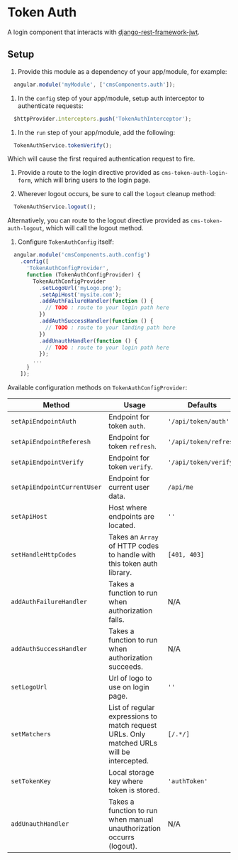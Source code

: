 # Token Auth
A login component that interacts with [django-rest-framework-jwt](https://github.com/GetBlimp/django-rest-framework-jwt).

## Setup
1. Provide this module as a dependency of your app/module, for example:
  ```js
    angular.module('myModule', ['cmsComponents.auth']);
  ```

1. In the `config` step of your app/module, setup auth interceptor to authenticate requests:
  ```js
    $httpProvider.interceptors.push('TokenAuthInterceptor');
  ```

1. In the `run` step of your app/module, add the following:
  ```js
    TokenAuthService.tokenVerify();
  ```
  Which will cause the first required authentication request to fire.

1. Provide a route to the login directive provided as `cms-token-auth-login-form`, which will bring users to the login page.

1. Wherever logout occurs, be sure to call the `logout` cleanup method:
  ```js
    TokenAuthService.logout();
  ```
  Alternatively, you can route to the logout directive provided as `cms-token-auth-logout`, which will call the logout method.

1. Configure `TokenAuthConfig` itself:
  ```js
    angular.module('cmsComponents.auth.config')
      .config([
        'TokenAuthConfigProvider',
        function (TokenAuthConfigProvider) {
          TokenAuthConfigProvider
            .setLogoUrl('myLogo.png');
            .setApiHost('mysite.com');
            .addAuthFailureHandler(function () {
              // TODO : route to your login path here
            })
            .addAuthSuccessHandler(function () {
              // TODO : route to your landing path here
            })
            .addUnauthHandler(function () {
              // TODO : route to your login path here
            });
          ...
        }
      ]);
  ```

  Available configuration methods on `TokenAuthConfigProvider`:

  | Method    | Usage    | Defaults    |
  | --------- | -------- | ----------- |
  | `setApiEndpointAuth` | Endpoint for token `auth`. | `'/api/token/auth'` |
  | `setApiEndpointReferesh` | Endpoint for token `refresh`. | `'/api/token/refresh` |
  | `setApiEndpointVerify` | Endpoint for token `verify`. | `'/api/token/verify'` |
  | `setApiEndpointCurrentUser` | Endpoint for current user data. | `/api/me` |
  | `setApiHost` | Host where endpoints are located. | `''` |
  | `setHandleHttpCodes` | Takes an `Array` of HTTP codes to handle with this token auth library. | `[401, 403]` |
  | `addAuthFailureHandler` | Takes a function to run when authorization fails. | N/A |
  | `addAuthSuccessHandler` | Takes a function to run when authorization succeeds. | N/A |
  | `setLogoUrl` | Url of logo to use on login page. | `''` |
  | `setMatchers` | List of regular expressions to match request URLs. Only matched URLs will be intercepted. | `[/.*/]` |
  | `setTokenKey` | Local storage key where token is stored. | `'authToken'` |
  | `addUnauthHandler` | Takes a function to run when manual unauthorization occurrs (logout). | N/A |
